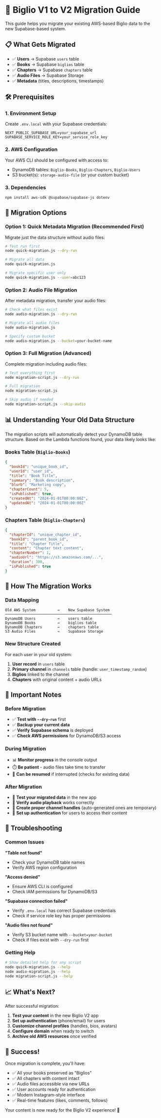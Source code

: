 # 🚀 Biglio V1 to V2 Migration Guide

This guide helps you migrate your existing AWS-based Biglio data to the new Supabase-based system.

## 📋 What Gets Migrated

- ✅ **Users** → Supabase `users` table
- ✅ **Books** → Supabase `biglios` table  
- ✅ **Chapters** → Supabase `chapters` table
- ✅ **Audio Files** → Supabase Storage
- ✅ **Metadata** (titles, descriptions, timestamps)

## 🛠️ Prerequisites

### 1. Environment Setup
Create `.env.local` with your Supabase credentials:
```env
NEXT_PUBLIC_SUPABASE_URL=your_supabase_url
SUPABASE_SERVICE_ROLE_KEY=your_service_role_key
```

### 2. AWS Configuration
Your AWS CLI should be configured with access to:
- DynamoDB tables: `Biglio-Books`, `Biglio-Chapters`, `Biglio-Users`  
- S3 bucket(s): `storage-audio-file` (or your custom bucket)

### 3. Dependencies
```bash
npm install aws-sdk @supabase/supabase-js dotenv
```

## 🎯 Migration Options

### Option 1: Quick Metadata Migration (Recommended First)
Migrate just the data structure without audio files:

```bash
# Test run first
node quick-migration.js --dry-run

# Migrate all data
node quick-migration.js

# Migrate specific user only
node quick-migration.js --user=abc123
```

### Option 2: Audio File Migration
After metadata migration, transfer your audio files:

```bash
# Check what files exist
node audio-migration.js --dry-run

# Migrate all audio files
node audio-migration.js

# Specify custom bucket
node audio-migration.js --bucket=your-bucket-name
```

### Option 3: Full Migration (Advanced)
Complete migration including audio files:

```bash
# Test everything first
node migration-script.js --dry-run

# Full migration
node migration-script.js

# Skip audio if needed
node migration-script.js --skip-audio
```

## 📊 Understanding Your Old Data Structure

The migration scripts will automatically detect your DynamoDB table structure. Based on the Lambda functions found, your data likely looks like:

### Books Table (`Biglio-Books`)
```json
{
  "bookId": "unique_book_id",
  "userId": "user_id", 
  "title": "Book Title",
  "summary": "Book description",
  "blurb": "Marketing copy",
  "chapterCount": 5,
  "isPublished": true,
  "createdAt": "2024-01-01T00:00:00Z",
  "updatedAt": "2024-01-01T00:00:00Z"
}
```

### Chapters Table (`Biglio-Chapters`)
```json
{
  "chapterId": "unique_chapter_id",
  "bookId": "parent_book_id",
  "title": "Chapter Title", 
  "content": "Chapter text content",
  "chapterNumber": 1,
  "audioUrl": "https://s3.amazonaws.com/...",
  "duration": 300,
  "isPublished": true
}
```

## 🔄 How The Migration Works

### Data Mapping
```
Old AWS System          →    New Supabase System
─────────────────────────────────────────────────
DynamoDB Users          →    users table
DynamoDB Books          →    biglios table  
DynamoDB Chapters       →    chapters table
S3 Audio Files          →    Supabase Storage
```

### New Structure Created
For each user in your old system:
1. **User record** in `users` table
2. **Primary channel** in `channels` table (handle: `user_timestamp_random`)
3. **Biglios** linked to the channel
4. **Chapters** with original content + audio URLs

## 🚨 Important Notes

### Before Migration
- ✅ **Test with `--dry-run`** first
- ✅ **Backup your current data** 
- ✅ **Verify Supabase schema** is deployed
- ✅ **Check AWS permissions** for DynamoDB/S3 access

### During Migration
- 📊 **Monitor progress** in the console output
- ⏱️ **Be patient** - audio files take time to transfer
- 🔄 **Can be resumed** if interrupted (checks for existing data)

### After Migration
- 🧪 **Test your migrated data** in the new app
- 🎵 **Verify audio playback** works correctly
- 👥 **Create proper channel handles** (auto-generated ones are temporary)
- 🔐 **Set up authentication** for users to access their content

## 🐛 Troubleshooting

### Common Issues

**"Table not found"**
- Check your DynamoDB table names
- Verify AWS region configuration

**"Access denied"** 
- Ensure AWS CLI is configured
- Check IAM permissions for DynamoDB/S3

**"Supabase connection failed"**
- Verify `.env.local` has correct Supabase credentials
- Check if service role key has proper permissions

**"Audio files not found"**
- Verify S3 bucket name with `--bucket=your-bucket`
- Check if files exist with `--dry-run` first

### Getting Help
```bash
# Show detailed help for any script
node quick-migration.js --help
node audio-migration.js --help
node migration-script.js --help
```

## 📈 What's Next?

After successful migration:

1. **Test your content** in the new Biglio V2 app
2. **Set up authentication** (phone/email) for users
3. **Customize channel profiles** (handles, bios, avatars)
4. **Configure domain** when ready to switch
5. **Archive old AWS resources** once verified

## 🎉 Success!

Once migration is complete, you'll have:
- ✅ All your books preserved as "Biglios"
- ✅ All chapters with content intact
- ✅ Audio files accessible via new URLs
- ✅ User accounts ready for authentication
- ✅ Modern Instagram-style interface
- ✅ Real-time features (likes, comments, follows)

Your content is now ready for the Biglio V2 experience! 🚀
